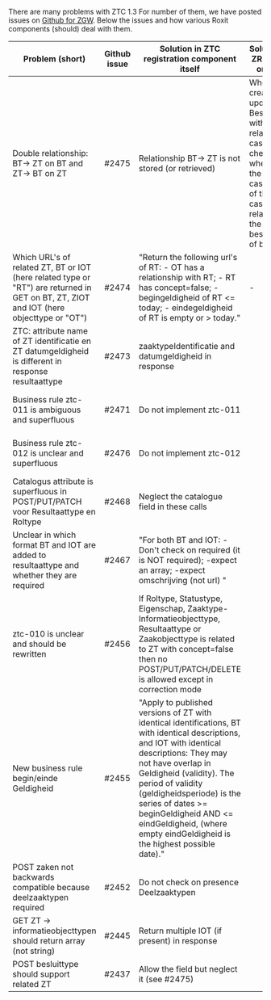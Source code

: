 There are many problems with ZTC 1.3
For number of them, we have posted issues on [Github for ZGW](https://github.com/VNG-Realisatie/gemma-zaken/issues).
Below the issues and how various Roxit components (should) deal with them. 

| Problem (short) | Github issue | Solution in ZTC registration component itself | Solution in ZRC, BRC or DRC | Solution in ZTC config app (PMA process, casetype management) | Solution in client app |
|-----------------|--------------|-------------------------------------------------|-------------------------------|-------------------------------------------------------------------|-------------------------|
| Double relationship: BT-> ZT on BT and ZT-> BT on ZT | #2475 | Relationship BT-> ZT is not stored (or retrieved) | When creating or updating a Besluit with a related case, check whether the casetype of the case is related to the besluittype of besluit | Only allow config on ZT->BT. Do not give the possibility BT-> ZT | Retrieve possible BT's by a GET on ZT. The get on BT will not return ZT's |
| Which URL's of related ZT, BT or IOT (here related type or "RT") are returned in GET on BT, ZT, ZIOT and IOT (here objecttype or "OT") | #2474 | "Return the following url's of RT: - OT has a relationship with RT; - RT has concept=false; - begingeldigheid of RT <= today; - eindegeldigheid of RT is empty or > today." | - | If the name (= description, identification) of RT also is available in the response - show that. Otherwise do a GET on the RT and show its name. | - |
| ZTC: attribute name of ZT identificatie en ZT datumgeldigheid is different in response resultaattype | #2473 | zaaktypeIdentificatie and datumgeldigheid in response | | use zaaktypeIdentificatie and datumgeldigheid from response |  |
| Business rule ztc-011 is ambiguous and superfluous | #2471 | Do not implement ztc-011 | | Do not implement ztc-011. Do use ztc-010 (with adjustments - see below) and ztc-009 |  |
| Business rule ztc-012 is unclear and superfluous | #2476 | Do not implement ztc-012 | | Do not implement ztc-012. Do use ztc-010 (with adjustments - see below) and ztc-009 |  |
| Catalogus attribute is superfluous in POST/PUT/PATCH voor Resultaattype en Roltype | #2468 | Neglect the catalogue field in these calls | | Don't implement a possibility to add a catalogue to Resultaattype en Roltype |  |
| Unclear in which format BT and IOT are added to resultaattype and whether they are required | #2467 | "For both BT and IOT: - Don't check on required (it is NOT required); -expect an array; -expect omschrijving (not url) " | | "For both BT and IOT: - Don't check on required (it is NOT required); -support multiple (array); -show omschrijving (not url)" |  |
| ztc-010 is unclear and should be rewritten | #2456 | If Roltype, Statustype, Eigenschap, Zaaktype-Informatieobjecttype, Resultaattype or Zaakobjecttype is related to ZT with concept=false then no POST/PUT/PATCH/DELETE is allowed except in correction mode | | If Roltype, Statustype, Eigenschap, Zaaktype-Informatieobjecttype, Resultaattype or Zaakobjecttype is related to ZT with concept=false then no POST/PUT/PATCH/DELETE is allowed except in correction mode |  |
| New business rule begin/einde Geldigheid | #2455 | "Apply to published versions of ZT with identical identifications, BT with identical descriptions, and IOT with identical descriptions: They may not have overlap in Geldigheid (validity). The period of validity (geldigheidsperiode) is the series of dates >= beginGeldigheid AND <= eindGeldigheid, (where empty eindGeldigheid is the highest possible date)." | | "Apply to published versions of ZT with identical identifications, BT with identical descriptions, and IOT with identical descriptions: They may not have overlap in Geldigheid (validity). The period of validity (geldigheidsperiode) is the series of dates >= beginGeldigheid AND <= eindGeldigheid, (where empty eindGeldigheid is the highest possible date)." |  |
| POST zaken not backwards compatible because deelzaaktypen required | #2452 | Do not check on presence Deelzaaktypen | | Do not require deelzaaktypen |  |
| GET ZT -> informatieobjecttypen should return array (not string) | #2445 | Return multiple IOT (if present) in response | | Support multiple IOT in response | Support multiple IOT in response |
| POST besluittype should support related ZT | #2437 | Allow the field but neglect it (see #2475) | | Do not support this attribute (see #2475) |  |
